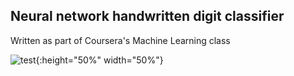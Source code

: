 ## Neural network handwritten digit classifier

Written as part of Coursera's Machine Learning class

![test](docs/images/digits.tigg){:height="50%" width="50%"}
